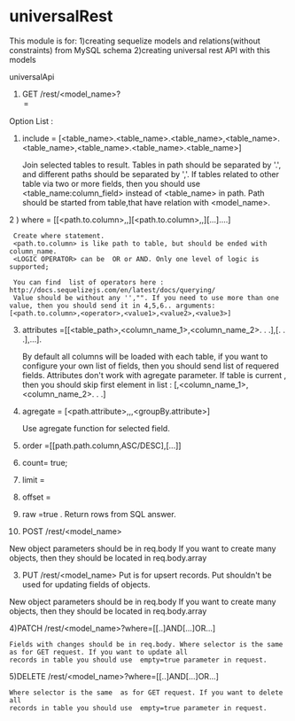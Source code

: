 # universalRest

This module is for:
1)creating  sequelize models and relations(without constraints) from MySQL schema
2)creating universal rest API with this models



universalApi

1) GET   /rest/<model_name>?<option>=<value>

Option List : 

 1) include = [<table_name>.<table_name>.<table_name>,<table_name>.<table_name>,<table_name>.<table_name>.<table_name>]
 
     Join selected tables to result. Tables in path should be separated by '.', and different paths should be separated by ','.
     If tables related to other table via two or more fields, then you should  use   <table_name:column_field> instead of <table_name> in path.
     Path should be started from table,that have relation with <model_name>.
     
     
                
 2 ) where = [[<path.to.column>,<operator>,<value>]<LOGIC OPERATOR>[<path.to.column>,<operator>,<value>]<LOGIC OPERATOR>[...]....]
  
     Create where statement.
     <path.to.column> is like path to table, but should be ended with column_name.
     <LOGIC OPERATOR> can be  OR or AND. Only one level of logic is supported;
      
     You can find  list of operators here : http://docs.sequelizejs.com/en/latest/docs/querying/
     Value should be without any '',"". If you need to use more than one value, then you should send it in 4,5,6.. arguments: [<path.to.column>,<operator>,<value1>,<value2>,<value3>]
  
  
  
 3) attributes =[[<table_path>,<column_name_1>,<column_name_2>. . .],[. . .],...].
    
    By default all columns will be loaded with each table, if you want to configure your own list of fields, then you should  send list of requered fields.
    Attributes don't work with agregate parameter.
    If table  is current , then you should skip first element in list : [,<column_name_1>,<column_name_2>. . .]
 
 4) agregate =  [<path.attribute>,<function>,<alias>,<groupBy.attribute>]
 
    Use agregate function for selected field.
    
 5) order =[[path.path.column,ASC/DESC],[...]]

 6) count= true;
 7) limit =<number>
 8) offset = <number>

 9) raw =true  .
    Return rows from SQL answer.


2) POST   /rest/<model_name>

  New object parameters should be in req.body
  If you want to create many objects, then they should be located in  req.body.array

3) PUT   /rest/<model_name>     Put is  for  upsert records. Put shouldn't be used for updating fields of objects.

  New object parameters should be in req.body
  If you want to create many objects, then they should be located in  req.body.array

4)PATCH /rest/<model_name>?where=[[..]AND[...]OR...]
    
    Fields with changes should be in req.body. Where selector is the same  as for GET request. If you want to update all
    records in table you should use  empty=true parameter in request.
    
5)DELETE /rest/<model_name>?where=[[..]AND[...]OR...]
    
    Where selector is the same  as for GET request. If you want to delete all
    records in table you should use  empty=true parameter in request.    
